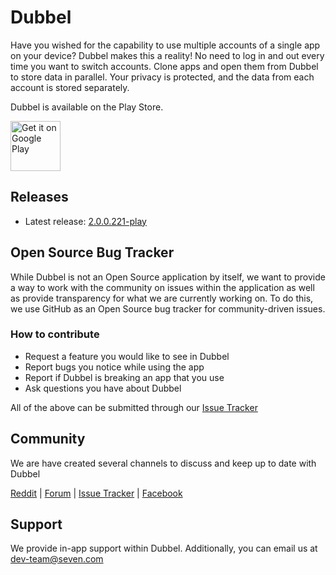 # Dubbel

Have you wished for the capability to use multiple accounts of a single app on your device? Dubbel makes this a reality! No need to log in and out every time you want to switch accounts. Clone apps and open them from Dubbel to store data in parallel. Your privacy is protected, and the data from each account is stored separately.

Dubbel is available on the Play Store.

<a href='https://play.google.com/store/apps/details?id=com.seven.applauncher&pcampaignid=MKT-Other-global-all-co-prtnr-py-PartBadge-Mar2515-1'><img alt='Get it on Google Play' src='https://play.google.com/intl/en/badges/images/generic/en_badge_web_generic.png' height='80px'/></a>

## Releases

* Latest release: [2.0.0.221-play](https://github.com/SEVENNetworks/Dubbel/releases/tag/v2.0.0.221-play)

## Open Source Bug Tracker

While Dubbel is not an Open Source application by itself, we want to provide a way to work with the community on issues within the application as well as provide transparency for what we are currently working on. To do this, we use GitHub as an Open Source bug tracker for community-driven issues.

### How to contribute
* Request a feature you would like to see in Dubbel
* Report bugs you notice while using the app
* Report if Dubbel is breaking an app that you use
* Ask questions you have about Dubbel

All of the above can be submitted through our [Issue Tracker](https://github.com/SEVENNetworks/Dubbel/issues)

## Community
We are have created several channels to discuss and keep up to date with Dubbel

[Reddit](https://www.reddit.com/r/adblockerforandroid/) | [Forum](https://forum.seven.com/) | [Issue Tracker](https://github.com/SEVENNetworks/Dubbel/issues) | [Facebook](https://www.facebook.com/SEVENNetworks/)

## Support

We provide in-app support within Dubbel. Additionally, you can email us at dev-team@seven.com
